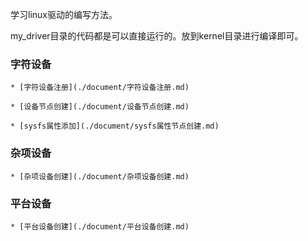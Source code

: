 学习linux驱动的编写方法。

my_driver目录的代码都是可以直接运行的。放到kernel目录进行编译即可。

### 字符设备
	
	* [字符设备注册](./document/字符设备注册.md)
	
	* [设备节点创建](./document/设备节点创建.md)
	
	* [sysfs属性添加](./document/sysfs属性节点创建.md)

### 杂项设备

	* [杂项设备创建](./document/杂项设备创建.md)

### 平台设备

	* [平台设备创建](./document/平台设备创建.md)